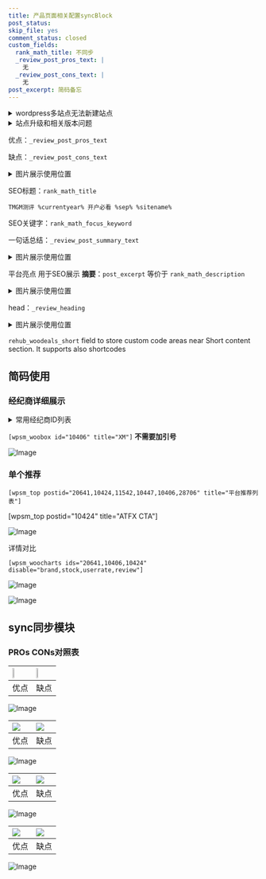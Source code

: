 ```yaml
---
title: 产品页面相关配置syncBlock
post_status: 
skip_file: yes
comment_status: closed
custom_fields:
  rank_math_title: 不同步
  _review_post_pros_text: |
    无
  _review_post_cons_text: |
    无
post_excerpt: 简码备忘
---
```

<details><summary>wordpress多站点无法新建站点</summary>

<li>和报错需要清理cookies一样的原因</li>
<li>wp-config.php里面<code>define( 'SUBDOMAIN_INSTALL', false );//子域名安装</code></li>
<li>新建子站点是用<code>define( 'SUBDOMAIN_INSTALL', true);//子域名安装</code> 完成以后，改成<code>false</code></li>
</details>

<details><summary>站点升级和相关版本问题</summary>

<p>wordpress：5.9.9
woocommerce：7.5.1
出现问题的地方：主题选项里面>><strong>Product layout >>compact style</strong></p>
<p>如何出现没有用过的字段 导致无法保存。先导出配置 然后进行修改，后面再次恢复即可。</p>
<p>出现部分字段无法显示时，需要返回默认布局后，对产品进行保存就好了。</p>
<p></p>
</details>

优点：`_review_post_pros_text`

缺点：`_review_post_cons_text`

<details><summary>图片展示使用位置</summary>

<img src="https://prod-files-secure.s3.us-west-2.amazonaws.com/39ed1227-6d7d-4570-be36-9ccd4a2c4241/f51d3d83-55d4-4bdf-9604-f37ec77ab556/Untitled.png?X-Amz-Algorithm=AWS4-HMAC-SHA256&X-Amz-Content-Sha256=UNSIGNED-PAYLOAD&X-Amz-Credential=ASIAZI2LB4667NZCG2JO%2F20251003%2Fus-west-2%2Fs3%2Faws4_request&X-Amz-Date=20251003T225522Z&X-Amz-Expires=3600&X-Amz-Security-Token=IQoJb3JpZ2luX2VjELb%2F%2F%2F%2F%2F%2F%2F%2F%2F%2FwEaCXVzLXdlc3QtMiJIMEYCIQDEM3gTHAncAaslVC6fwl%2FcH9YqDBe8PT11nPOgNG0PAwIhANueDal4ToqTsh8Kg5%2Fvpb0zvwQy0YqrpozpsbL%2Bfub3Kv8DCE8QABoMNjM3NDIzMTgzODA1IgxE2zRWPECaKu2GENgq3APe%2FSw7aonWjKetNoxPDD%2FdGfG2Eg0ICawCg3WJrVqW4p67wrPGhontKGNPtbeeDKSG1iYZLnkxQlm195n%2BRDi8deJST%2BsUMa31%2BGm6vzgBIq7QogEnP1BqXNFo%2FaxZ0V2AXVCYcTEKKbP4YLKZQWNgQaLqzQyW1GwivPgCcpXXO7a8xCmja8Asw3uciHGH6h8S8aQw301gI1tsiopscbG5MzfuuncGU1RyYGNkHo5ibU04QMTRt351X9yKpVu4xD2J8IEIs7XeDTNdp%2B1c5hPUgIpIe10BSa7lhq1sleKJGOREuCGMqpk7o9wkj1wvXIUoAR79ToQpb9sgBTD8fpn7q%2FfcxIH4LvmV1P0zcX2w8IlHrettU1KhcdqmPPTOfmBNakjjZQP4owbCufJj8KfdLWLe3wRkZDzbyDBjH7yKkBIuKwWp6cBePnH9IM9r1Ogg8XzkyFx4kbfd2tw%2BjbJKk%2Bi8zHKbqDT3PGNRAmsyDsrnxCK0Kh3SrWs9BstGlI2Kzeb8cQBL0Xbl84hSASIgv44mFHOAuVtCRuzNM1o0MCJPkcKdtSjek3qiXQ%2Fx5IRptfXdFX4TXztQMuVHqZvnL25JhXI1mE0gVk3i9P7cIuf4S2Lku6HLg70iYzDtjYHHBjqkAceNY288wO5MLNX7gIKrzjqFlKzupQq%2Bzw7LY%2BRuwmHuKHdbKIwLDGxT%2BK0%2BCa3w2DfAznxRX0GUCH2VuDeOfXXHIWyGbfKFH8k756sWMzt1Xc2M6ISrr0t9U4Kex53voKSBwSXhIxPsEQgikKvt0eg1%2B006VXt10mYzT7H1v5Rs39FsTYBc%2BNK6ApW95jfaqjfMdZV%2BxkAVfID8E6ubmBSaiwvw&X-Amz-Signature=13527d5c94ca004bb04b846b7c3ef9fee32b2e723ae8d208a78a4ba8dbb0577b&X-Amz-SignedHeaders=host&x-amz-checksum-mode=ENABLED&x-id=GetObject" alt="Image">
</details>

SEO标题：`rank_math_title`

`TMGM测评 %currentyear% 开户必看 %sep% %sitename%`

SEO关键字：`rank_math_focus_keyword`

一句话总结：`_review_post_summary_text`

<details><summary>图片展示使用位置</summary>

<img src="https://prod-files-secure.s3.us-west-2.amazonaws.com/39ed1227-6d7d-4570-be36-9ccd4a2c4241/4b96a922-296c-4f4e-8630-d1c870cbce01/Untitled.png?X-Amz-Algorithm=AWS4-HMAC-SHA256&X-Amz-Content-Sha256=UNSIGNED-PAYLOAD&X-Amz-Credential=ASIAZI2LB466WNREIQSB%2F20251003%2Fus-west-2%2Fs3%2Faws4_request&X-Amz-Date=20251003T225522Z&X-Amz-Expires=3600&X-Amz-Security-Token=IQoJb3JpZ2luX2VjELb%2F%2F%2F%2F%2F%2F%2F%2F%2F%2FwEaCXVzLXdlc3QtMiJHMEUCIDKU4SeaYvSu%2FU5ilQgAZphcJ9TEjWsvEfC2AiJBfGNGAiEArRPG1jk%2FuFxJAHg4wDmzcU%2Bv8OnvYUhXstUqp4VpzwAq%2FwMITxAAGgw2Mzc0MjMxODM4MDUiDLn144BIqm%2BoyFS9zCrcA8GZOM8m5jOWK6HYDX625qP6u%2F1qMoqSl40gi71xijs%2Fml4Z5za5Yu2siptahdhWMGKP0Z4fk9lQn10gYUjDtX%2FFepKYul5fG7dof357dEp3uawVejZMhPs2qTe0oYzwsuCbS9R%2Bk5G97LynLzr%2FVgIs4lo50DKF3cB6IA1pkMmel58D2v2KNVnV35mXMuE35nzTbsLscjVzcHqLqVEhFXSalY%2FhLTaCG62ic9Sa9PGhAq7bgP33bVfDWP%2FADPqY6Dgd%2BixwqmfF5lI7nEvr1WtNauzozjN%2B4IaHsTIp3lK73zAVNTUIps4Xfr8EohHxFg06v64prZY%2F%2BRnMOaiiFf4x%2FOFEpK5Wlzb8asmVHfaTNC2b8qUgiXJvAINP8o4kH1DzYfckyms0Es90k3LLAVPD9%2FawttylniT6FREtKlQJ8OlnW8H7bWEDgECKReBaLJR6ASDRzss7ffAry0vStatkt6P9UsRpGJb8qOS%2BDsNmWIYh6L0MEzt2ucDGSVgh5wtF0ovukn5gl7lcuv%2FnxLHeJ49xCmnOPYm2g6SvzEf7O1yQgR7C1wqI6TcYD2EYEDIiYJKkFYi78%2FJKMNhXLaKUWTow87zT76tiHKhI9CrE0qD2%2Fr8YKuGnFgLrMOeNgccGOqUBlkvyKEUad8KMAeKdvEPvgg0wjEljFNVBILzJ4AqJP667MTyRAYEk2zRCyEn1%2FW5fs6p4B3tm%2FTgitrdSpJa8J%2F2yXQZGzuasbs0JtI2E%2FaoaY9urxM8URVL0tG0ZAlJk1RoytkD4IxCUSW7QtPggui72Rpk1MeKyKWX6q5sKkOrvz5qNobGh2vEm0Vg6ZHwRtvDQAXMY4g637oNG6BA2UsZzi%2FJF&X-Amz-Signature=d4f6a3a87b455e9e0855877096285359337e3c1b65b2b9d9949162e684dab348&X-Amz-SignedHeaders=host&x-amz-checksum-mode=ENABLED&x-id=GetObject" alt="Image">
</details>

平台亮点 用于SEO展示 **摘要**：`post_excerpt`  等价于 `rank_math_description`

<details><summary>图片展示使用位置</summary>

<img src="https://prod-files-secure.s3.us-west-2.amazonaws.com/39ed1227-6d7d-4570-be36-9ccd4a2c4241/1ee11f63-b60a-4dfe-a7a7-d58ff23b5d88/Untitled.png?X-Amz-Algorithm=AWS4-HMAC-SHA256&X-Amz-Content-Sha256=UNSIGNED-PAYLOAD&X-Amz-Credential=ASIAZI2LB466QEQN3X7V%2F20251003%2Fus-west-2%2Fs3%2Faws4_request&X-Amz-Date=20251003T225523Z&X-Amz-Expires=3600&X-Amz-Security-Token=IQoJb3JpZ2luX2VjELb%2F%2F%2F%2F%2F%2F%2F%2F%2F%2FwEaCXVzLXdlc3QtMiJIMEYCIQDiGncx01C3lZR9aRovXqUhz4Rv7QqRFo6RPMtPidZSugIhAKXzqG2aa%2Bm%2Bhq8h39m19z%2Bz9uR1Cd6m3TgM6aQom6lQKv8DCE8QABoMNjM3NDIzMTgzODA1IgwBAEas6KG9WjLWbDkq3AOgRP47KqBqQmAeeOAfpNxG90eDB%2BK5X05W5PDGRu4eL4t7HmzDLPtNNdfn1XC7BF92nlscjFwRDTZPuLBDNET4u1t6otEpxQx7%2BNa3HVLK3nyNdeJvFcUxsvK0Fd%2BfMkc5FfTaI3UU7aQFYD7Ls6HEG%2FBFFZVBAxKJx8uOddBBHb%2BepEd48lk9HADy%2ButX9quxo0Hg%2BdO5scU8PbqbGH98zSBvlS%2FOCiiaH7wSSLj9y7fZCRGsG0BeW6%2FWdFebBReTLG8p4izF9Yum3j4YtriHgd4V8SS7ATNEavenZI0r556O5yCRkOGNol3O0jElYeZ6Y8kCR2fBc%2B50O3kwggAubNExzHBsAOoiI7clEf3I3IMTT7sD6hvxjTa1LCubCd2jfAxy2heC04ck4hEbiiv6bNoQ0jVzLJCeqUpXZay9f%2BEx%2FdC%2BXej5PiSd%2Bunvi5XtfPt5Le7N7x%2BhhKQtDuPz9vGWZ348nTkp3HN31HVXKXansDpXPgsl9hjYSHfHuqcs%2B02dijuIUhkmNOGY%2FkP3N4sw9MQ2tzgNA8RYXjC8gnPnoKwRJGX%2B5Pr2nIes24nhJh8J9RE%2F1L0dgjRTndlfs99cUUeblHAORNLb087TnTVNZqLi4iHq1RXJcDDpjYHHBjqkAQ1EJtx29Gm%2BGTcajF5eRsH6udwyOeuCLctL38%2BQTMxCaU%2FG%2Fcw9mIeowOONxPBoN8KiR2Fv%2BdlmLNkTTzY7n2Hetv%2FyE5e3vJK2pDGZxqKS%2FEhVbrd5%2BhdaHR78aq5IFutmDk1bjk%2BRsDl3zmKRE6%2BskHJFMq3otkkqhDkjXLSj6mzlwWKRPkZC%2F5Y1oEvok72ceDEXggo0ibfp1%2BTYuJgkpJ5p&X-Amz-Signature=1d758b4ac8daaeb9a2c319088512e219fd6aecfdfb10ee88464af6dbb3ad5a68&X-Amz-SignedHeaders=host&x-amz-checksum-mode=ENABLED&x-id=GetObject" alt="Image">
<img src="https://prod-files-secure.s3.us-west-2.amazonaws.com/39ed1227-6d7d-4570-be36-9ccd4a2c4241/ad4118b5-78d8-4fbe-801e-3b29b5d99c01/Untitled.png?X-Amz-Algorithm=AWS4-HMAC-SHA256&X-Amz-Content-Sha256=UNSIGNED-PAYLOAD&X-Amz-Credential=ASIAZI2LB466QEQN3X7V%2F20251003%2Fus-west-2%2Fs3%2Faws4_request&X-Amz-Date=20251003T225523Z&X-Amz-Expires=3600&X-Amz-Security-Token=IQoJb3JpZ2luX2VjELb%2F%2F%2F%2F%2F%2F%2F%2F%2F%2FwEaCXVzLXdlc3QtMiJIMEYCIQDiGncx01C3lZR9aRovXqUhz4Rv7QqRFo6RPMtPidZSugIhAKXzqG2aa%2Bm%2Bhq8h39m19z%2Bz9uR1Cd6m3TgM6aQom6lQKv8DCE8QABoMNjM3NDIzMTgzODA1IgwBAEas6KG9WjLWbDkq3AOgRP47KqBqQmAeeOAfpNxG90eDB%2BK5X05W5PDGRu4eL4t7HmzDLPtNNdfn1XC7BF92nlscjFwRDTZPuLBDNET4u1t6otEpxQx7%2BNa3HVLK3nyNdeJvFcUxsvK0Fd%2BfMkc5FfTaI3UU7aQFYD7Ls6HEG%2FBFFZVBAxKJx8uOddBBHb%2BepEd48lk9HADy%2ButX9quxo0Hg%2BdO5scU8PbqbGH98zSBvlS%2FOCiiaH7wSSLj9y7fZCRGsG0BeW6%2FWdFebBReTLG8p4izF9Yum3j4YtriHgd4V8SS7ATNEavenZI0r556O5yCRkOGNol3O0jElYeZ6Y8kCR2fBc%2B50O3kwggAubNExzHBsAOoiI7clEf3I3IMTT7sD6hvxjTa1LCubCd2jfAxy2heC04ck4hEbiiv6bNoQ0jVzLJCeqUpXZay9f%2BEx%2FdC%2BXej5PiSd%2Bunvi5XtfPt5Le7N7x%2BhhKQtDuPz9vGWZ348nTkp3HN31HVXKXansDpXPgsl9hjYSHfHuqcs%2B02dijuIUhkmNOGY%2FkP3N4sw9MQ2tzgNA8RYXjC8gnPnoKwRJGX%2B5Pr2nIes24nhJh8J9RE%2F1L0dgjRTndlfs99cUUeblHAORNLb087TnTVNZqLi4iHq1RXJcDDpjYHHBjqkAQ1EJtx29Gm%2BGTcajF5eRsH6udwyOeuCLctL38%2BQTMxCaU%2FG%2Fcw9mIeowOONxPBoN8KiR2Fv%2BdlmLNkTTzY7n2Hetv%2FyE5e3vJK2pDGZxqKS%2FEhVbrd5%2BhdaHR78aq5IFutmDk1bjk%2BRsDl3zmKRE6%2BskHJFMq3otkkqhDkjXLSj6mzlwWKRPkZC%2F5Y1oEvok72ceDEXggo0ibfp1%2BTYuJgkpJ5p&X-Amz-Signature=ba44b1c5259da9e0eeed8f0b26934dcea35e5f105525b0933f0fd27427c63c03&X-Amz-SignedHeaders=host&x-amz-checksum-mode=ENABLED&x-id=GetObject" alt="Image">
<img src="https://prod-files-secure.s3.us-west-2.amazonaws.com/39ed1227-6d7d-4570-be36-9ccd4a2c4241/a38cf7c9-a79c-4b64-9e94-13589fe0758b/Untitled.png?X-Amz-Algorithm=AWS4-HMAC-SHA256&X-Amz-Content-Sha256=UNSIGNED-PAYLOAD&X-Amz-Credential=ASIAZI2LB466QEQN3X7V%2F20251003%2Fus-west-2%2Fs3%2Faws4_request&X-Amz-Date=20251003T225523Z&X-Amz-Expires=3600&X-Amz-Security-Token=IQoJb3JpZ2luX2VjELb%2F%2F%2F%2F%2F%2F%2F%2F%2F%2FwEaCXVzLXdlc3QtMiJIMEYCIQDiGncx01C3lZR9aRovXqUhz4Rv7QqRFo6RPMtPidZSugIhAKXzqG2aa%2Bm%2Bhq8h39m19z%2Bz9uR1Cd6m3TgM6aQom6lQKv8DCE8QABoMNjM3NDIzMTgzODA1IgwBAEas6KG9WjLWbDkq3AOgRP47KqBqQmAeeOAfpNxG90eDB%2BK5X05W5PDGRu4eL4t7HmzDLPtNNdfn1XC7BF92nlscjFwRDTZPuLBDNET4u1t6otEpxQx7%2BNa3HVLK3nyNdeJvFcUxsvK0Fd%2BfMkc5FfTaI3UU7aQFYD7Ls6HEG%2FBFFZVBAxKJx8uOddBBHb%2BepEd48lk9HADy%2ButX9quxo0Hg%2BdO5scU8PbqbGH98zSBvlS%2FOCiiaH7wSSLj9y7fZCRGsG0BeW6%2FWdFebBReTLG8p4izF9Yum3j4YtriHgd4V8SS7ATNEavenZI0r556O5yCRkOGNol3O0jElYeZ6Y8kCR2fBc%2B50O3kwggAubNExzHBsAOoiI7clEf3I3IMTT7sD6hvxjTa1LCubCd2jfAxy2heC04ck4hEbiiv6bNoQ0jVzLJCeqUpXZay9f%2BEx%2FdC%2BXej5PiSd%2Bunvi5XtfPt5Le7N7x%2BhhKQtDuPz9vGWZ348nTkp3HN31HVXKXansDpXPgsl9hjYSHfHuqcs%2B02dijuIUhkmNOGY%2FkP3N4sw9MQ2tzgNA8RYXjC8gnPnoKwRJGX%2B5Pr2nIes24nhJh8J9RE%2F1L0dgjRTndlfs99cUUeblHAORNLb087TnTVNZqLi4iHq1RXJcDDpjYHHBjqkAQ1EJtx29Gm%2BGTcajF5eRsH6udwyOeuCLctL38%2BQTMxCaU%2FG%2Fcw9mIeowOONxPBoN8KiR2Fv%2BdlmLNkTTzY7n2Hetv%2FyE5e3vJK2pDGZxqKS%2FEhVbrd5%2BhdaHR78aq5IFutmDk1bjk%2BRsDl3zmKRE6%2BskHJFMq3otkkqhDkjXLSj6mzlwWKRPkZC%2F5Y1oEvok72ceDEXggo0ibfp1%2BTYuJgkpJ5p&X-Amz-Signature=d58d04a4c854d901b19ac2f99abe171a35a8b1112a1263b3e345f7eef73dd7fa&X-Amz-SignedHeaders=host&x-amz-checksum-mode=ENABLED&x-id=GetObject" alt="Image">
<img src="https://prod-files-secure.s3.us-west-2.amazonaws.com/39ed1227-6d7d-4570-be36-9ccd4a2c4241/7da6fc1e-d2ac-42ae-8c75-cb5749aa18f6/Untitled.png?X-Amz-Algorithm=AWS4-HMAC-SHA256&X-Amz-Content-Sha256=UNSIGNED-PAYLOAD&X-Amz-Credential=ASIAZI2LB466QEQN3X7V%2F20251003%2Fus-west-2%2Fs3%2Faws4_request&X-Amz-Date=20251003T225523Z&X-Amz-Expires=3600&X-Amz-Security-Token=IQoJb3JpZ2luX2VjELb%2F%2F%2F%2F%2F%2F%2F%2F%2F%2FwEaCXVzLXdlc3QtMiJIMEYCIQDiGncx01C3lZR9aRovXqUhz4Rv7QqRFo6RPMtPidZSugIhAKXzqG2aa%2Bm%2Bhq8h39m19z%2Bz9uR1Cd6m3TgM6aQom6lQKv8DCE8QABoMNjM3NDIzMTgzODA1IgwBAEas6KG9WjLWbDkq3AOgRP47KqBqQmAeeOAfpNxG90eDB%2BK5X05W5PDGRu4eL4t7HmzDLPtNNdfn1XC7BF92nlscjFwRDTZPuLBDNET4u1t6otEpxQx7%2BNa3HVLK3nyNdeJvFcUxsvK0Fd%2BfMkc5FfTaI3UU7aQFYD7Ls6HEG%2FBFFZVBAxKJx8uOddBBHb%2BepEd48lk9HADy%2ButX9quxo0Hg%2BdO5scU8PbqbGH98zSBvlS%2FOCiiaH7wSSLj9y7fZCRGsG0BeW6%2FWdFebBReTLG8p4izF9Yum3j4YtriHgd4V8SS7ATNEavenZI0r556O5yCRkOGNol3O0jElYeZ6Y8kCR2fBc%2B50O3kwggAubNExzHBsAOoiI7clEf3I3IMTT7sD6hvxjTa1LCubCd2jfAxy2heC04ck4hEbiiv6bNoQ0jVzLJCeqUpXZay9f%2BEx%2FdC%2BXej5PiSd%2Bunvi5XtfPt5Le7N7x%2BhhKQtDuPz9vGWZ348nTkp3HN31HVXKXansDpXPgsl9hjYSHfHuqcs%2B02dijuIUhkmNOGY%2FkP3N4sw9MQ2tzgNA8RYXjC8gnPnoKwRJGX%2B5Pr2nIes24nhJh8J9RE%2F1L0dgjRTndlfs99cUUeblHAORNLb087TnTVNZqLi4iHq1RXJcDDpjYHHBjqkAQ1EJtx29Gm%2BGTcajF5eRsH6udwyOeuCLctL38%2BQTMxCaU%2FG%2Fcw9mIeowOONxPBoN8KiR2Fv%2BdlmLNkTTzY7n2Hetv%2FyE5e3vJK2pDGZxqKS%2FEhVbrd5%2BhdaHR78aq5IFutmDk1bjk%2BRsDl3zmKRE6%2BskHJFMq3otkkqhDkjXLSj6mzlwWKRPkZC%2F5Y1oEvok72ceDEXggo0ibfp1%2BTYuJgkpJ5p&X-Amz-Signature=9d3a516f74d508071b81507b4460c9f821021a7fa7bfe587b4cb982e15f89ea0&X-Amz-SignedHeaders=host&x-amz-checksum-mode=ENABLED&x-id=GetObject" alt="Image">
<img src="https://prod-files-secure.s3.us-west-2.amazonaws.com/39ed1227-6d7d-4570-be36-9ccd4a2c4241/7e97f40a-eaee-47f5-b2f9-475f96808fa7/Untitled.png?X-Amz-Algorithm=AWS4-HMAC-SHA256&X-Amz-Content-Sha256=UNSIGNED-PAYLOAD&X-Amz-Credential=ASIAZI2LB466QEQN3X7V%2F20251003%2Fus-west-2%2Fs3%2Faws4_request&X-Amz-Date=20251003T225523Z&X-Amz-Expires=3600&X-Amz-Security-Token=IQoJb3JpZ2luX2VjELb%2F%2F%2F%2F%2F%2F%2F%2F%2F%2FwEaCXVzLXdlc3QtMiJIMEYCIQDiGncx01C3lZR9aRovXqUhz4Rv7QqRFo6RPMtPidZSugIhAKXzqG2aa%2Bm%2Bhq8h39m19z%2Bz9uR1Cd6m3TgM6aQom6lQKv8DCE8QABoMNjM3NDIzMTgzODA1IgwBAEas6KG9WjLWbDkq3AOgRP47KqBqQmAeeOAfpNxG90eDB%2BK5X05W5PDGRu4eL4t7HmzDLPtNNdfn1XC7BF92nlscjFwRDTZPuLBDNET4u1t6otEpxQx7%2BNa3HVLK3nyNdeJvFcUxsvK0Fd%2BfMkc5FfTaI3UU7aQFYD7Ls6HEG%2FBFFZVBAxKJx8uOddBBHb%2BepEd48lk9HADy%2ButX9quxo0Hg%2BdO5scU8PbqbGH98zSBvlS%2FOCiiaH7wSSLj9y7fZCRGsG0BeW6%2FWdFebBReTLG8p4izF9Yum3j4YtriHgd4V8SS7ATNEavenZI0r556O5yCRkOGNol3O0jElYeZ6Y8kCR2fBc%2B50O3kwggAubNExzHBsAOoiI7clEf3I3IMTT7sD6hvxjTa1LCubCd2jfAxy2heC04ck4hEbiiv6bNoQ0jVzLJCeqUpXZay9f%2BEx%2FdC%2BXej5PiSd%2Bunvi5XtfPt5Le7N7x%2BhhKQtDuPz9vGWZ348nTkp3HN31HVXKXansDpXPgsl9hjYSHfHuqcs%2B02dijuIUhkmNOGY%2FkP3N4sw9MQ2tzgNA8RYXjC8gnPnoKwRJGX%2B5Pr2nIes24nhJh8J9RE%2F1L0dgjRTndlfs99cUUeblHAORNLb087TnTVNZqLi4iHq1RXJcDDpjYHHBjqkAQ1EJtx29Gm%2BGTcajF5eRsH6udwyOeuCLctL38%2BQTMxCaU%2FG%2Fcw9mIeowOONxPBoN8KiR2Fv%2BdlmLNkTTzY7n2Hetv%2FyE5e3vJK2pDGZxqKS%2FEhVbrd5%2BhdaHR78aq5IFutmDk1bjk%2BRsDl3zmKRE6%2BskHJFMq3otkkqhDkjXLSj6mzlwWKRPkZC%2F5Y1oEvok72ceDEXggo0ibfp1%2BTYuJgkpJ5p&X-Amz-Signature=d9094e89cb3b672d793195d428de91f53229b2871a6f593807bb9c187da5ae83&X-Amz-SignedHeaders=host&x-amz-checksum-mode=ENABLED&x-id=GetObject" alt="Image">
</details>

head：`_review_heading`

<details><summary>图片展示使用位置</summary>

<img src="https://prod-files-secure.s3.us-west-2.amazonaws.com/39ed1227-6d7d-4570-be36-9ccd4a2c4241/3a4650ad-9887-415c-889a-edd51fa54f27/Untitled.png?X-Amz-Algorithm=AWS4-HMAC-SHA256&X-Amz-Content-Sha256=UNSIGNED-PAYLOAD&X-Amz-Credential=ASIAZI2LB46674IK6TAG%2F20251003%2Fus-west-2%2Fs3%2Faws4_request&X-Amz-Date=20251003T225524Z&X-Amz-Expires=3600&X-Amz-Security-Token=IQoJb3JpZ2luX2VjELb%2F%2F%2F%2F%2F%2F%2F%2F%2F%2FwEaCXVzLXdlc3QtMiJHMEUCIQCVgw4VHYwW0keR%2B6dE%2BbFP%2BHMQ2VRCXF%2FcNLKu05QcggIgd5B8a%2BA%2B1VJ61rmUnIRwEKkb03pEl7j16gE4Z8YIAeIq%2FwMITxAAGgw2Mzc0MjMxODM4MDUiDCEGiADdj0Q%2Bz3T4%2BircA1AEOif9sQOY09mHm3HXeAXplpAbO2FapBZSLKTaTrJi5LpPNfUU8bBefO7IOTMYtnNP0tMiVYHDX98hl8EQcWm7Nf9032iLceQVu5gyMz6V1T1Mc7P2zGGymM3TleyPuzSKfoK%2B%2BiaqHTt%2FOapjPCpB70g20G1r8hwiLbVJvmnt3%2BUn0TKtCtJEWCjm0GjnVgedcUBmhVGTG%2B33S4qkgCSsg2PTiQKw9irXsNnkzbjI0tg4WL2Hyaivho5wBVh8Zo3ntx%2F4U5IXnEcD2aGvqRuq7Pjkd7Gi7rcbmH3JLXIdBQNBLOmrGFlbIFRLv9y9MVpMFwxuCp7c5S0wKoj4XQdv5hlr24rvpbMMY2IxAQ5z5M7CP30wi%2Fj60e5LGEbECAJnK7CtST5V30xvgCx6J2Z1N%2BhUe62Jjw0Mx1KM9g%2FX7iNF5dVdiwKgBVOaO19ykvg0b5vbwFVMvvuHoyvZ8uSWxTiQw1sm3qK0TZcfy7%2BT%2BANdZQDLlyTr4kNzdQTLECEaI2zvUFbuv6uykL4i1X4S2RFO5bvhcHD2HewLTCGgs57pXdHpUtTqynJJ%2BuegAszaJrrySYugJKFPDgYGBOcIF9VwhPeKvCfRCYl%2BdWEnd1T4888OMoaAQpKYMOiNgccGOqUBkZ0WjVa7ACuxiJvamni3GDpyIPqcW7v1eSSLkDih%2BCQpo0hJzSo1AAw3bi1%2BPQNHZtXqvjy0uIRBdmBtlvXCYNiCBmtn%2Besok38v70oTeCaOd34s6vN1G5rYHcKwcER2gg%2BtRrDhSKts5nYXdrww44Z26yvSgNrB0lXOM8ntUopNMvvOKIpxNIL2uigSHVcpDS0Peulr7AkZl2uFEnWfK0W47B6x&X-Amz-Signature=b9c62b410edf0e4c8d6d9f0df05005c6a9c96d2d66995669eeebd7d911e9b6a0&X-Amz-SignedHeaders=host&x-amz-checksum-mode=ENABLED&x-id=GetObject" alt="Image">
</details>

`rehub_woodeals_short`	field to store custom code areas near Short content section. It supports also shortcodes



## 简码使用

### 经纪商详细展示

<details><summary>常用经纪商ID列表</summary>

<pre><code class="php">嘉盛 ===> 20641  [wpsm_woobox id="20641" title="嘉盛"]
易信easymarkets ===> 11542  [wpsm_woobox id="11542" title="易信easymarkets"]
ATFX外汇 ===> 10424  [wpsm_woobox id="10424" title="ATFX"]
XM ===> 10406  [wpsm_woobox id="10406" title="XM"]
TMGM ===> 29622  [wpsm_woobox id="29622" title="TMGM"]
HYCM ===> 10447  [wpsm_woobox id="10447" title="HYCM"]
fpmarkets澳福外汇 ===> 20639  [wpsm_woobox id="20639" title="fpmarkets澳福外汇"]</code></pre>
</details>

`[wpsm_woobox id="10406" title="XM"]` **不需要加引号**

![Image](https://prod-files-secure.s3.us-west-2.amazonaws.com/39ed1227-6d7d-4570-be36-9ccd4a2c4241/4f898f9d-0fa7-4e43-acd3-ac6bc7be575a/Untitled.png?X-Amz-Algorithm=AWS4-HMAC-SHA256&X-Amz-Content-Sha256=UNSIGNED-PAYLOAD&X-Amz-Credential=ASIAZI2LB466YRX6JY6C%2F20251003%2Fus-west-2%2Fs3%2Faws4_request&X-Amz-Date=20251003T225517Z&X-Amz-Expires=3600&X-Amz-Security-Token=IQoJb3JpZ2luX2VjELb%2F%2F%2F%2F%2F%2F%2F%2F%2F%2FwEaCXVzLXdlc3QtMiJIMEYCIQDu7iixws%2Bz%2Bo5T2DFb6qnxOZ1irUYRSYLdSsfo%2BSvI7QIhAO0wtSyRESyk4UBqMRcRnzHbK3yRtp7RuR7PAiQpuAJxKv8DCE8QABoMNjM3NDIzMTgzODA1Igynpg7AhhVpRycAv2Qq3AP4G07QXmsa49N%2B3OL%2FA1pv8fMULXRugUGl32I5yEu3DPxGgKeem10wM7RAQ3KUUHShJXnjATbXQ%2B%2ByaI4MaHyjMaARlvCMHN%2BygEW%2FBVExPQT%2F3ZXYfk22vMUm4MIiQa1KjwsPtGLW9ohmYZAELdY%2FOH5g%2BTI1Uy7CMaVdIVFfPgWWGjNYDj3V138EFxVYhVdDzCqVTcvCu%2BNV%2BWOSk3KKljkV5mKv0%2BfYIqPKtlPGwv56Ny1%2BM88qxZNSbKj8qpeobzjr07KlsldwHxvDlA3iChe1cbBPmf4wtTo7zoxNTBF9eBvLydOihSCzWSm1uLOQMH4L4G2iWtNIefhTRi9Xn2CArOfX4DPiZvh8cvwGh%2BUDKDlm9XYpN09J3fMjMuJ28Qg%2FCA%2FTYjD1f%2ByHfPMg0kHE2O8974%2BPgJ1Y9Mwsc0wb1hnXqtIkVaH5BlxZuWWFWyeY%2FzazZp3qRjkgIfVyAVOW%2FxHEwAE0qGFLpI%2B6Arn%2BvJJHi%2FDeo32HxNgB3SLyZ3s%2FM1l7Z%2F%2F1LDmnWH7XEUHcbuKcrLZaY6bq1Mzj7VhsfyZzsLmwuqtxadCoZ5hETW4%2F8jotfp9w8KYOkYxvTfnaD4%2B9N4cxi6vhyEImUiZyVB%2FlYQdt75VS3DCrjYHHBjqkAbO411WGcLMgT0ND8ckf0yt%2FsiT2ejj7IuafkZsPrpUA9wZ6gGzQqw92Or1hn6qT79frGBQ%2BsRzo5F5qeKJw1Ml%2FooGWF67VJzFwrDLKnUrsQ3tWs7GBECcI2WCCg%2Bc9hn7loHnGkmM8qlUlZ%2FDFO%2BE6vyUelQ6ROQGh0Sdu5l89E0hoy%2B%2FgyAtm08il1pRA0lx%2F%2BW2DHz1Mb4ngSc6YMhXK5VA5&X-Amz-Signature=f20ebbbc9140518fa74e5a4d3fdc3ff9e61cc9977e767d8f16e5899cdea670e3&X-Amz-SignedHeaders=host&x-amz-checksum-mode=ENABLED&x-id=GetObject)

### 单个推荐
`[wpsm_top postid="20641,10424,11542,10447,10406,28706" title="平台推荐列表"]`

[wpsm_top postid="10424" title="ATFX CTA"]

![Image](https://prod-files-secure.s3.us-west-2.amazonaws.com/39ed1227-6d7d-4570-be36-9ccd4a2c4241/5ac620dc-51a8-48b6-b55d-91f47299193c/Untitled.png?X-Amz-Algorithm=AWS4-HMAC-SHA256&X-Amz-Content-Sha256=UNSIGNED-PAYLOAD&X-Amz-Credential=ASIAZI2LB466YRX6JY6C%2F20251003%2Fus-west-2%2Fs3%2Faws4_request&X-Amz-Date=20251003T225517Z&X-Amz-Expires=3600&X-Amz-Security-Token=IQoJb3JpZ2luX2VjELb%2F%2F%2F%2F%2F%2F%2F%2F%2F%2FwEaCXVzLXdlc3QtMiJIMEYCIQDu7iixws%2Bz%2Bo5T2DFb6qnxOZ1irUYRSYLdSsfo%2BSvI7QIhAO0wtSyRESyk4UBqMRcRnzHbK3yRtp7RuR7PAiQpuAJxKv8DCE8QABoMNjM3NDIzMTgzODA1Igynpg7AhhVpRycAv2Qq3AP4G07QXmsa49N%2B3OL%2FA1pv8fMULXRugUGl32I5yEu3DPxGgKeem10wM7RAQ3KUUHShJXnjATbXQ%2B%2ByaI4MaHyjMaARlvCMHN%2BygEW%2FBVExPQT%2F3ZXYfk22vMUm4MIiQa1KjwsPtGLW9ohmYZAELdY%2FOH5g%2BTI1Uy7CMaVdIVFfPgWWGjNYDj3V138EFxVYhVdDzCqVTcvCu%2BNV%2BWOSk3KKljkV5mKv0%2BfYIqPKtlPGwv56Ny1%2BM88qxZNSbKj8qpeobzjr07KlsldwHxvDlA3iChe1cbBPmf4wtTo7zoxNTBF9eBvLydOihSCzWSm1uLOQMH4L4G2iWtNIefhTRi9Xn2CArOfX4DPiZvh8cvwGh%2BUDKDlm9XYpN09J3fMjMuJ28Qg%2FCA%2FTYjD1f%2ByHfPMg0kHE2O8974%2BPgJ1Y9Mwsc0wb1hnXqtIkVaH5BlxZuWWFWyeY%2FzazZp3qRjkgIfVyAVOW%2FxHEwAE0qGFLpI%2B6Arn%2BvJJHi%2FDeo32HxNgB3SLyZ3s%2FM1l7Z%2F%2F1LDmnWH7XEUHcbuKcrLZaY6bq1Mzj7VhsfyZzsLmwuqtxadCoZ5hETW4%2F8jotfp9w8KYOkYxvTfnaD4%2B9N4cxi6vhyEImUiZyVB%2FlYQdt75VS3DCrjYHHBjqkAbO411WGcLMgT0ND8ckf0yt%2FsiT2ejj7IuafkZsPrpUA9wZ6gGzQqw92Or1hn6qT79frGBQ%2BsRzo5F5qeKJw1Ml%2FooGWF67VJzFwrDLKnUrsQ3tWs7GBECcI2WCCg%2Bc9hn7loHnGkmM8qlUlZ%2FDFO%2BE6vyUelQ6ROQGh0Sdu5l89E0hoy%2B%2FgyAtm08il1pRA0lx%2F%2BW2DHz1Mb4ngSc6YMhXK5VA5&X-Amz-Signature=25168e92b1ab45827ef75f11c727ff00171df1c743e6f90fac4012d1eee8361a&X-Amz-SignedHeaders=host&x-amz-checksum-mode=ENABLED&x-id=GetObject)

详情对比

`[wpsm_woocharts ids="20641,10406,10424" disable="brand,stock,userrate,review"]`

![Image](https://prod-files-secure.s3.us-west-2.amazonaws.com/39ed1227-6d7d-4570-be36-9ccd4a2c4241/bf3ba45f-b9f3-4295-8aef-b4a495fd25f4/Untitled.png?X-Amz-Algorithm=AWS4-HMAC-SHA256&X-Amz-Content-Sha256=UNSIGNED-PAYLOAD&X-Amz-Credential=ASIAZI2LB466YRX6JY6C%2F20251003%2Fus-west-2%2Fs3%2Faws4_request&X-Amz-Date=20251003T225518Z&X-Amz-Expires=3600&X-Amz-Security-Token=IQoJb3JpZ2luX2VjELb%2F%2F%2F%2F%2F%2F%2F%2F%2F%2FwEaCXVzLXdlc3QtMiJIMEYCIQDu7iixws%2Bz%2Bo5T2DFb6qnxOZ1irUYRSYLdSsfo%2BSvI7QIhAO0wtSyRESyk4UBqMRcRnzHbK3yRtp7RuR7PAiQpuAJxKv8DCE8QABoMNjM3NDIzMTgzODA1Igynpg7AhhVpRycAv2Qq3AP4G07QXmsa49N%2B3OL%2FA1pv8fMULXRugUGl32I5yEu3DPxGgKeem10wM7RAQ3KUUHShJXnjATbXQ%2B%2ByaI4MaHyjMaARlvCMHN%2BygEW%2FBVExPQT%2F3ZXYfk22vMUm4MIiQa1KjwsPtGLW9ohmYZAELdY%2FOH5g%2BTI1Uy7CMaVdIVFfPgWWGjNYDj3V138EFxVYhVdDzCqVTcvCu%2BNV%2BWOSk3KKljkV5mKv0%2BfYIqPKtlPGwv56Ny1%2BM88qxZNSbKj8qpeobzjr07KlsldwHxvDlA3iChe1cbBPmf4wtTo7zoxNTBF9eBvLydOihSCzWSm1uLOQMH4L4G2iWtNIefhTRi9Xn2CArOfX4DPiZvh8cvwGh%2BUDKDlm9XYpN09J3fMjMuJ28Qg%2FCA%2FTYjD1f%2ByHfPMg0kHE2O8974%2BPgJ1Y9Mwsc0wb1hnXqtIkVaH5BlxZuWWFWyeY%2FzazZp3qRjkgIfVyAVOW%2FxHEwAE0qGFLpI%2B6Arn%2BvJJHi%2FDeo32HxNgB3SLyZ3s%2FM1l7Z%2F%2F1LDmnWH7XEUHcbuKcrLZaY6bq1Mzj7VhsfyZzsLmwuqtxadCoZ5hETW4%2F8jotfp9w8KYOkYxvTfnaD4%2B9N4cxi6vhyEImUiZyVB%2FlYQdt75VS3DCrjYHHBjqkAbO411WGcLMgT0ND8ckf0yt%2FsiT2ejj7IuafkZsPrpUA9wZ6gGzQqw92Or1hn6qT79frGBQ%2BsRzo5F5qeKJw1Ml%2FooGWF67VJzFwrDLKnUrsQ3tWs7GBECcI2WCCg%2Bc9hn7loHnGkmM8qlUlZ%2FDFO%2BE6vyUelQ6ROQGh0Sdu5l89E0hoy%2B%2FgyAtm08il1pRA0lx%2F%2BW2DHz1Mb4ngSc6YMhXK5VA5&X-Amz-Signature=c27393f8d3cd7c57d78182d1a1c86430c2a8753a08d18999722e19f79590925b&X-Amz-SignedHeaders=host&x-amz-checksum-mode=ENABLED&x-id=GetObject)

![Image](https://prod-files-secure.s3.us-west-2.amazonaws.com/39ed1227-6d7d-4570-be36-9ccd4a2c4241/30bc56ef-f383-4b48-9768-2ebc9e436ec0/Untitled.png?X-Amz-Algorithm=AWS4-HMAC-SHA256&X-Amz-Content-Sha256=UNSIGNED-PAYLOAD&X-Amz-Credential=ASIAZI2LB466YRX6JY6C%2F20251003%2Fus-west-2%2Fs3%2Faws4_request&X-Amz-Date=20251003T225518Z&X-Amz-Expires=3600&X-Amz-Security-Token=IQoJb3JpZ2luX2VjELb%2F%2F%2F%2F%2F%2F%2F%2F%2F%2FwEaCXVzLXdlc3QtMiJIMEYCIQDu7iixws%2Bz%2Bo5T2DFb6qnxOZ1irUYRSYLdSsfo%2BSvI7QIhAO0wtSyRESyk4UBqMRcRnzHbK3yRtp7RuR7PAiQpuAJxKv8DCE8QABoMNjM3NDIzMTgzODA1Igynpg7AhhVpRycAv2Qq3AP4G07QXmsa49N%2B3OL%2FA1pv8fMULXRugUGl32I5yEu3DPxGgKeem10wM7RAQ3KUUHShJXnjATbXQ%2B%2ByaI4MaHyjMaARlvCMHN%2BygEW%2FBVExPQT%2F3ZXYfk22vMUm4MIiQa1KjwsPtGLW9ohmYZAELdY%2FOH5g%2BTI1Uy7CMaVdIVFfPgWWGjNYDj3V138EFxVYhVdDzCqVTcvCu%2BNV%2BWOSk3KKljkV5mKv0%2BfYIqPKtlPGwv56Ny1%2BM88qxZNSbKj8qpeobzjr07KlsldwHxvDlA3iChe1cbBPmf4wtTo7zoxNTBF9eBvLydOihSCzWSm1uLOQMH4L4G2iWtNIefhTRi9Xn2CArOfX4DPiZvh8cvwGh%2BUDKDlm9XYpN09J3fMjMuJ28Qg%2FCA%2FTYjD1f%2ByHfPMg0kHE2O8974%2BPgJ1Y9Mwsc0wb1hnXqtIkVaH5BlxZuWWFWyeY%2FzazZp3qRjkgIfVyAVOW%2FxHEwAE0qGFLpI%2B6Arn%2BvJJHi%2FDeo32HxNgB3SLyZ3s%2FM1l7Z%2F%2F1LDmnWH7XEUHcbuKcrLZaY6bq1Mzj7VhsfyZzsLmwuqtxadCoZ5hETW4%2F8jotfp9w8KYOkYxvTfnaD4%2B9N4cxi6vhyEImUiZyVB%2FlYQdt75VS3DCrjYHHBjqkAbO411WGcLMgT0ND8ckf0yt%2FsiT2ejj7IuafkZsPrpUA9wZ6gGzQqw92Or1hn6qT79frGBQ%2BsRzo5F5qeKJw1Ml%2FooGWF67VJzFwrDLKnUrsQ3tWs7GBECcI2WCCg%2Bc9hn7loHnGkmM8qlUlZ%2FDFO%2BE6vyUelQ6ROQGh0Sdu5l89E0hoy%2B%2FgyAtm08il1pRA0lx%2F%2BW2DHz1Mb4ngSc6YMhXK5VA5&X-Amz-Signature=f0d691d52013faa27bd9878437e167ce44e051655d088c6e7674286931bbc0a9&X-Amz-SignedHeaders=host&x-amz-checksum-mode=ENABLED&x-id=GetObject)

## sync同步模块

### PROs CONs对照表

| <img src="https://cdn.ifttt.fun/gh/jarlin8/OSS@main/icons/customize/pros.svg" height="auto" width="37.3%"> | <img src="https://cdn.ifttt.fun/gh/jarlin8/OSS@main/icons/customize/cons.svg" height="auto" width="28.8%"> |
| :--- | :--- |
| 优点 | 缺点 |

![Image](https://prod-files-secure.s3.us-west-2.amazonaws.com/39ed1227-6d7d-4570-be36-9ccd4a2c4241/8742b755-dfb5-4004-9a5f-d6e561664bd8/Untitled.png?X-Amz-Algorithm=AWS4-HMAC-SHA256&X-Amz-Content-Sha256=UNSIGNED-PAYLOAD&X-Amz-Credential=ASIAZI2LB466YRX6JY6C%2F20251003%2Fus-west-2%2Fs3%2Faws4_request&X-Amz-Date=20251003T225518Z&X-Amz-Expires=3600&X-Amz-Security-Token=IQoJb3JpZ2luX2VjELb%2F%2F%2F%2F%2F%2F%2F%2F%2F%2FwEaCXVzLXdlc3QtMiJIMEYCIQDu7iixws%2Bz%2Bo5T2DFb6qnxOZ1irUYRSYLdSsfo%2BSvI7QIhAO0wtSyRESyk4UBqMRcRnzHbK3yRtp7RuR7PAiQpuAJxKv8DCE8QABoMNjM3NDIzMTgzODA1Igynpg7AhhVpRycAv2Qq3AP4G07QXmsa49N%2B3OL%2FA1pv8fMULXRugUGl32I5yEu3DPxGgKeem10wM7RAQ3KUUHShJXnjATbXQ%2B%2ByaI4MaHyjMaARlvCMHN%2BygEW%2FBVExPQT%2F3ZXYfk22vMUm4MIiQa1KjwsPtGLW9ohmYZAELdY%2FOH5g%2BTI1Uy7CMaVdIVFfPgWWGjNYDj3V138EFxVYhVdDzCqVTcvCu%2BNV%2BWOSk3KKljkV5mKv0%2BfYIqPKtlPGwv56Ny1%2BM88qxZNSbKj8qpeobzjr07KlsldwHxvDlA3iChe1cbBPmf4wtTo7zoxNTBF9eBvLydOihSCzWSm1uLOQMH4L4G2iWtNIefhTRi9Xn2CArOfX4DPiZvh8cvwGh%2BUDKDlm9XYpN09J3fMjMuJ28Qg%2FCA%2FTYjD1f%2ByHfPMg0kHE2O8974%2BPgJ1Y9Mwsc0wb1hnXqtIkVaH5BlxZuWWFWyeY%2FzazZp3qRjkgIfVyAVOW%2FxHEwAE0qGFLpI%2B6Arn%2BvJJHi%2FDeo32HxNgB3SLyZ3s%2FM1l7Z%2F%2F1LDmnWH7XEUHcbuKcrLZaY6bq1Mzj7VhsfyZzsLmwuqtxadCoZ5hETW4%2F8jotfp9w8KYOkYxvTfnaD4%2B9N4cxi6vhyEImUiZyVB%2FlYQdt75VS3DCrjYHHBjqkAbO411WGcLMgT0ND8ckf0yt%2FsiT2ejj7IuafkZsPrpUA9wZ6gGzQqw92Or1hn6qT79frGBQ%2BsRzo5F5qeKJw1Ml%2FooGWF67VJzFwrDLKnUrsQ3tWs7GBECcI2WCCg%2Bc9hn7loHnGkmM8qlUlZ%2FDFO%2BE6vyUelQ6ROQGh0Sdu5l89E0hoy%2B%2FgyAtm08il1pRA0lx%2F%2BW2DHz1Mb4ngSc6YMhXK5VA5&X-Amz-Signature=edcd7b0a5bf98a9f686c6f5e68c81daf867c3635d87d0c36f36ab5b75c375512&X-Amz-SignedHeaders=host&x-amz-checksum-mode=ENABLED&x-id=GetObject)

| <img src="https://cdn.ifttt.fun/gh/jarlin8/OSS@main/icons/customize/pros1.svg" height="auto"> | <img src="https://cdn.ifttt.fun/gh/jarlin8/OSS@main/icons/customize/cons1.svg" height="auto"> |
| :--- | :--- |
| 优点 | 缺点 |

![Image](https://prod-files-secure.s3.us-west-2.amazonaws.com/39ed1227-6d7d-4570-be36-9ccd4a2c4241/806358f8-c9c4-4e17-bb35-c6c76a5397a5/Untitled.png?X-Amz-Algorithm=AWS4-HMAC-SHA256&X-Amz-Content-Sha256=UNSIGNED-PAYLOAD&X-Amz-Credential=ASIAZI2LB466YRX6JY6C%2F20251003%2Fus-west-2%2Fs3%2Faws4_request&X-Amz-Date=20251003T225518Z&X-Amz-Expires=3600&X-Amz-Security-Token=IQoJb3JpZ2luX2VjELb%2F%2F%2F%2F%2F%2F%2F%2F%2F%2FwEaCXVzLXdlc3QtMiJIMEYCIQDu7iixws%2Bz%2Bo5T2DFb6qnxOZ1irUYRSYLdSsfo%2BSvI7QIhAO0wtSyRESyk4UBqMRcRnzHbK3yRtp7RuR7PAiQpuAJxKv8DCE8QABoMNjM3NDIzMTgzODA1Igynpg7AhhVpRycAv2Qq3AP4G07QXmsa49N%2B3OL%2FA1pv8fMULXRugUGl32I5yEu3DPxGgKeem10wM7RAQ3KUUHShJXnjATbXQ%2B%2ByaI4MaHyjMaARlvCMHN%2BygEW%2FBVExPQT%2F3ZXYfk22vMUm4MIiQa1KjwsPtGLW9ohmYZAELdY%2FOH5g%2BTI1Uy7CMaVdIVFfPgWWGjNYDj3V138EFxVYhVdDzCqVTcvCu%2BNV%2BWOSk3KKljkV5mKv0%2BfYIqPKtlPGwv56Ny1%2BM88qxZNSbKj8qpeobzjr07KlsldwHxvDlA3iChe1cbBPmf4wtTo7zoxNTBF9eBvLydOihSCzWSm1uLOQMH4L4G2iWtNIefhTRi9Xn2CArOfX4DPiZvh8cvwGh%2BUDKDlm9XYpN09J3fMjMuJ28Qg%2FCA%2FTYjD1f%2ByHfPMg0kHE2O8974%2BPgJ1Y9Mwsc0wb1hnXqtIkVaH5BlxZuWWFWyeY%2FzazZp3qRjkgIfVyAVOW%2FxHEwAE0qGFLpI%2B6Arn%2BvJJHi%2FDeo32HxNgB3SLyZ3s%2FM1l7Z%2F%2F1LDmnWH7XEUHcbuKcrLZaY6bq1Mzj7VhsfyZzsLmwuqtxadCoZ5hETW4%2F8jotfp9w8KYOkYxvTfnaD4%2B9N4cxi6vhyEImUiZyVB%2FlYQdt75VS3DCrjYHHBjqkAbO411WGcLMgT0ND8ckf0yt%2FsiT2ejj7IuafkZsPrpUA9wZ6gGzQqw92Or1hn6qT79frGBQ%2BsRzo5F5qeKJw1Ml%2FooGWF67VJzFwrDLKnUrsQ3tWs7GBECcI2WCCg%2Bc9hn7loHnGkmM8qlUlZ%2FDFO%2BE6vyUelQ6ROQGh0Sdu5l89E0hoy%2B%2FgyAtm08il1pRA0lx%2F%2BW2DHz1Mb4ngSc6YMhXK5VA5&X-Amz-Signature=f1d6cceb09062baa1ccb17d186f0b4cd277329541226931b690d9b469220f11c&X-Amz-SignedHeaders=host&x-amz-checksum-mode=ENABLED&x-id=GetObject)

| <img src="https://cdn.ifttt.fun/gh/jarlin8/OSS@main/icons/customize/pros2.svg" height="auto"> | <img src="https://cdn.ifttt.fun/gh/jarlin8/OSS@main/icons/customize/cons2.svg" height="auto"> |
| :--- | :--- |
| 优点 | 缺点 |

![Image](https://prod-files-secure.s3.us-west-2.amazonaws.com/39ed1227-6d7d-4570-be36-9ccd4a2c4241/a9245ec9-70dd-4005-b534-0d54315fc5f3/Untitled.png?X-Amz-Algorithm=AWS4-HMAC-SHA256&X-Amz-Content-Sha256=UNSIGNED-PAYLOAD&X-Amz-Credential=ASIAZI2LB466YRX6JY6C%2F20251003%2Fus-west-2%2Fs3%2Faws4_request&X-Amz-Date=20251003T225518Z&X-Amz-Expires=3600&X-Amz-Security-Token=IQoJb3JpZ2luX2VjELb%2F%2F%2F%2F%2F%2F%2F%2F%2F%2FwEaCXVzLXdlc3QtMiJIMEYCIQDu7iixws%2Bz%2Bo5T2DFb6qnxOZ1irUYRSYLdSsfo%2BSvI7QIhAO0wtSyRESyk4UBqMRcRnzHbK3yRtp7RuR7PAiQpuAJxKv8DCE8QABoMNjM3NDIzMTgzODA1Igynpg7AhhVpRycAv2Qq3AP4G07QXmsa49N%2B3OL%2FA1pv8fMULXRugUGl32I5yEu3DPxGgKeem10wM7RAQ3KUUHShJXnjATbXQ%2B%2ByaI4MaHyjMaARlvCMHN%2BygEW%2FBVExPQT%2F3ZXYfk22vMUm4MIiQa1KjwsPtGLW9ohmYZAELdY%2FOH5g%2BTI1Uy7CMaVdIVFfPgWWGjNYDj3V138EFxVYhVdDzCqVTcvCu%2BNV%2BWOSk3KKljkV5mKv0%2BfYIqPKtlPGwv56Ny1%2BM88qxZNSbKj8qpeobzjr07KlsldwHxvDlA3iChe1cbBPmf4wtTo7zoxNTBF9eBvLydOihSCzWSm1uLOQMH4L4G2iWtNIefhTRi9Xn2CArOfX4DPiZvh8cvwGh%2BUDKDlm9XYpN09J3fMjMuJ28Qg%2FCA%2FTYjD1f%2ByHfPMg0kHE2O8974%2BPgJ1Y9Mwsc0wb1hnXqtIkVaH5BlxZuWWFWyeY%2FzazZp3qRjkgIfVyAVOW%2FxHEwAE0qGFLpI%2B6Arn%2BvJJHi%2FDeo32HxNgB3SLyZ3s%2FM1l7Z%2F%2F1LDmnWH7XEUHcbuKcrLZaY6bq1Mzj7VhsfyZzsLmwuqtxadCoZ5hETW4%2F8jotfp9w8KYOkYxvTfnaD4%2B9N4cxi6vhyEImUiZyVB%2FlYQdt75VS3DCrjYHHBjqkAbO411WGcLMgT0ND8ckf0yt%2FsiT2ejj7IuafkZsPrpUA9wZ6gGzQqw92Or1hn6qT79frGBQ%2BsRzo5F5qeKJw1Ml%2FooGWF67VJzFwrDLKnUrsQ3tWs7GBECcI2WCCg%2Bc9hn7loHnGkmM8qlUlZ%2FDFO%2BE6vyUelQ6ROQGh0Sdu5l89E0hoy%2B%2FgyAtm08il1pRA0lx%2F%2BW2DHz1Mb4ngSc6YMhXK5VA5&X-Amz-Signature=3ecd1e083bdddf65a4845d76f3335f0cc443ddbab537d5985f1e98d152a5b29d&X-Amz-SignedHeaders=host&x-amz-checksum-mode=ENABLED&x-id=GetObject)

| <img src="https://cdn.ifttt.fun/gh/jarlin8/OSS@main/icons/customize/pros3.svg" height="auto"> | <img src="https://cdn.ifttt.fun/gh/jarlin8/OSS@main/icons/customize/cons3.svg" height="auto"> |
| :--- | :--- |
| 优点 | 缺点 |

![Image](https://prod-files-secure.s3.us-west-2.amazonaws.com/39ed1227-6d7d-4570-be36-9ccd4a2c4241/e1e580a2-2e5c-4780-9ff4-19c318fc2284/Untitled.png?X-Amz-Algorithm=AWS4-HMAC-SHA256&X-Amz-Content-Sha256=UNSIGNED-PAYLOAD&X-Amz-Credential=ASIAZI2LB466YRX6JY6C%2F20251003%2Fus-west-2%2Fs3%2Faws4_request&X-Amz-Date=20251003T225518Z&X-Amz-Expires=3600&X-Amz-Security-Token=IQoJb3JpZ2luX2VjELb%2F%2F%2F%2F%2F%2F%2F%2F%2F%2FwEaCXVzLXdlc3QtMiJIMEYCIQDu7iixws%2Bz%2Bo5T2DFb6qnxOZ1irUYRSYLdSsfo%2BSvI7QIhAO0wtSyRESyk4UBqMRcRnzHbK3yRtp7RuR7PAiQpuAJxKv8DCE8QABoMNjM3NDIzMTgzODA1Igynpg7AhhVpRycAv2Qq3AP4G07QXmsa49N%2B3OL%2FA1pv8fMULXRugUGl32I5yEu3DPxGgKeem10wM7RAQ3KUUHShJXnjATbXQ%2B%2ByaI4MaHyjMaARlvCMHN%2BygEW%2FBVExPQT%2F3ZXYfk22vMUm4MIiQa1KjwsPtGLW9ohmYZAELdY%2FOH5g%2BTI1Uy7CMaVdIVFfPgWWGjNYDj3V138EFxVYhVdDzCqVTcvCu%2BNV%2BWOSk3KKljkV5mKv0%2BfYIqPKtlPGwv56Ny1%2BM88qxZNSbKj8qpeobzjr07KlsldwHxvDlA3iChe1cbBPmf4wtTo7zoxNTBF9eBvLydOihSCzWSm1uLOQMH4L4G2iWtNIefhTRi9Xn2CArOfX4DPiZvh8cvwGh%2BUDKDlm9XYpN09J3fMjMuJ28Qg%2FCA%2FTYjD1f%2ByHfPMg0kHE2O8974%2BPgJ1Y9Mwsc0wb1hnXqtIkVaH5BlxZuWWFWyeY%2FzazZp3qRjkgIfVyAVOW%2FxHEwAE0qGFLpI%2B6Arn%2BvJJHi%2FDeo32HxNgB3SLyZ3s%2FM1l7Z%2F%2F1LDmnWH7XEUHcbuKcrLZaY6bq1Mzj7VhsfyZzsLmwuqtxadCoZ5hETW4%2F8jotfp9w8KYOkYxvTfnaD4%2B9N4cxi6vhyEImUiZyVB%2FlYQdt75VS3DCrjYHHBjqkAbO411WGcLMgT0ND8ckf0yt%2FsiT2ejj7IuafkZsPrpUA9wZ6gGzQqw92Or1hn6qT79frGBQ%2BsRzo5F5qeKJw1Ml%2FooGWF67VJzFwrDLKnUrsQ3tWs7GBECcI2WCCg%2Bc9hn7loHnGkmM8qlUlZ%2FDFO%2BE6vyUelQ6ROQGh0Sdu5l89E0hoy%2B%2FgyAtm08il1pRA0lx%2F%2BW2DHz1Mb4ngSc6YMhXK5VA5&X-Amz-Signature=6cff7c9eeba08f78a8492f9c5eecaeae762e3f3fc0504b90d4670185e79a4bb8&X-Amz-SignedHeaders=host&x-amz-checksum-mode=ENABLED&x-id=GetObject)